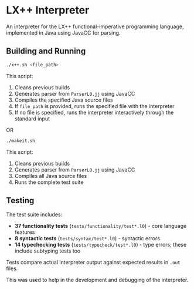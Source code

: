 # LX++ Interpreter

An interpreter for the LX++ functional-imperative programming language, implemented in Java using JavaCC for parsing.

## Building and Running

```bash
./x++.sh <file_path>
```

This script:
1. Cleans previous builds
2. Generates parser from `ParserL0.jj` using JavaCC
3. Compiles the specified Java source files
4. If `file_path` is provided, runs the specified file with the interpreter
5. If no file is specified, runs the interpreter interactively through the standard input

OR

```bash
./makeit.sh
```

This script:
1. Cleans previous builds
2. Generates parser from `ParserL0.jj` using JavaCC
3. Compiles all Java source files
4. Runs the complete test suite

## Testing

The test suite includes:
- **37 functionality tests** (`tests/functionality/test*.l0`) - core language features
- **8 syntactic tests** (`tests/syntax/test*.l0`) - syntactic errors
- **14 typechecking tests** (`tests/typecheck/test*.l0`) - type errors; these include subtyping tests too

Tests compare actual interpreter output against expected results in `.out` files.

This was used to help in the development and debugging of the interpreter.